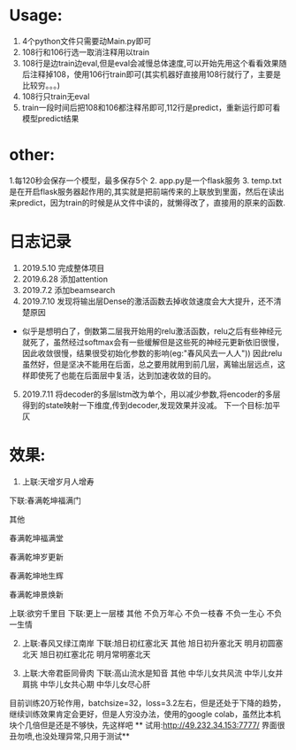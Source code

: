 # Usage:
 1. 4个python文件只需要动Main.py即可
 2. 108行和106行选一取消注释用以train
 3. 108行是边train边eval,但是eval会减慢总体速度,可以开始先用这个看看效果随后注释掉108，使用106行train即可(其实机器好直接用108行就行了，主要是比较穷。。。)
 4. 108行只train无eval
 5. train一段时间后把108和106都注释吊即可,112行是predict，重新运行即可看模型predict结果
# other:
 1.每120秒会保存一个模型，最多保存5个
 2. app.py是一个flask服务
 3. temp.txt是在开启flask服务器起作用的,其实就是把前端传来的上联放到里面，然后在读出来predict，因为train的时候是从文件中读的，就懒得改了，直接用的原来的函数.

# 日志记录
1. 2019.5.10 完成整体项目
2. 2019.6.28 添加attention
3. 2019.7.2 添加beamsearch
4. 2019.7.10 发现将输出层Dense的激活函数去掉收敛速度会大大提升，还不清楚原因
 - 似乎是想明白了，倒数第二层我开始用的relu激活函数，relu之后有些神经元就死了，虽然经过softmax会有一些缓解但是这些死的神经元更新依旧很慢，因此收敛很慢，结果很受初始化参数的影响(eg:"春风风去一人人"))
 因此relu虽然好，但是坚决不能用在后面，总之要用就用到前几层，离输出层远点，这样即使死了也能在后面层中复活，达到加速收敛的目的。
5. 2019.7.11 将decoder的多层lstm改为单个，用以减少参数,将encoder的多层得到的state映射一下维度,传到decoder,发现效果并没减。
下一个目标:加平仄

# 效果:
1. 上联:天增岁月人增寿 

下联:春满乾坤福满门 

其他 

春满乾坤福满堂 

春满乾坤岁更新 

春满乾坤地生辉 

春满乾坤景焕新 

上联:欲穷千里目 
下联:更上一层楼
其他
不负万年心
不负一枝春
不负一生心
不负一生情

2. 上联:春风又绿江南岸 
下联:旭日初红塞北天
其他
旭日初升塞北天
明月初圆塞北天
旭日初红塞北花
明月常明塞北天

3. 上联:大帝君臣同骨肉 
下联:高山流水是知音
其他
中华儿女共风流
中华儿女并肩挑
中华儿女共心期
中华儿女尽心肝

目前训练20万轮作用，batchsize=32，loss=3.2左右，但是还处于下降的趋势，继续训练效果肯定会更好，但是人穷没办法，使用的google colab，虽然比本机块个几倍但是还是不够快，先这样吧
** 试用:http://49.232.34.153:7777/ 界面很丑勿喷,也没处理异常,只用于测试**
